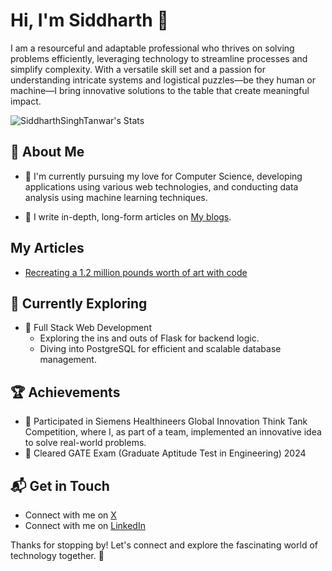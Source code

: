 
# Hi, I'm Siddharth 👋

I am a resourceful and adaptable professional who thrives on solving problems efficiently, leveraging technology to streamline processes and simplify complexity. With a versatile skill set and a passion for understanding intricate systems and logistical puzzles—be they human or machine—I bring innovative solutions to the table that create meaningful impact.

![SiddharthSinghTanwar's Stats](https://github-readme-stats.vercel.app/api?username=SiddharthSinghTanwar&theme=vue-dark&show_icons=true&hide_border=true&count_private=true)

## 🚀 About Me

- 🔭 I'm currently pursuing my love for Computer Science, developing applications using various web technologies, and conducting data analysis using machine learning techniques.

- 📝 I write in-depth, long-form articles on [My blogs](https://dev.to/siddharth_singhtanwar_6a).
  

## My Articles
- [Recreating a 1.2 million pounds worth of art with code](https://dev.to/siddharth_singhtanwar_6a/creating-art-similar-to-12-million-pounds-worth-of-painting-4ef)


## 🌱 Currently Exploring

- 🚀 Full Stack Web Development
  - Exploring the ins and outs of Flask for backend logic.
  - Diving into PostgreSQL for efficient and scalable database management.

 ## 🏆 Achievements

- 🌟 Participated in Siemens Healthineers Global Innovation Think Tank Competition, where I, as part of a team, implemented an innovative idea to solve real-world problems.
- 🌟 Cleared GATE Exam (Graduate Aptitude Test in Engineering) 2024 


## 📬 Get in Touch

- Connect with me on [X](https://x.com/siddtwts)
- Connect with me on [LinkedIn](https://www.linkedin.com/in/siddharth-singh-tanwar/)

Thanks for stopping by! Let's connect and explore the fascinating world of technology together. 🚀



<!--

Here are some ideas to get you started:

- 🔭 I’m currently working on ...
- 🌱 I’m currently learning ...
- 👯 I’m looking to collaborate on ...
- 🤔 I’m looking for help with ...
- 💬 Ask me about ...
- 📫 How to reach me: ...
- 😄 Pronouns: ...
- ⚡ Fun fact: ...
-->


<!---
SiddharthSinghTanwar/SiddharthSinghTanwar is a ✨ special ✨ repository because its `README.md` (this file) appears on your GitHub profile.
You can click the Preview link to take a look at your changes.
--->
